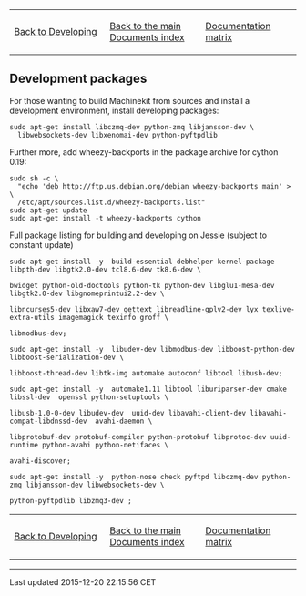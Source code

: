 <table>
<colgroup>
<col width="33%" />
<col width="33%" />
<col width="33%" />
</colgroup>
<tbody>
<tr class="odd">
<td align="left"><p><a href="developing.md">Back to Developing</a></p></td>
<td align="left"><p><a href="../../index.md">Back to the main Documents index</a></p></td>
<td align="left"><p><a href="../documentation-matrix.md">Documentation matrix</a></p></td>
</tr>
</tbody>
</table>

<span id="packages-developing"></span>Development packages
----------------------------------------------------------

For those wanting to build Machinekit from sources and install a development environment, install developing packages:

    sudo apt-get install libczmq-dev python-zmq libjansson-dev \
      libwebsockets-dev libxenomai-dev python-pyftpdlib

Further more, add wheezy-backports in the package archive for cython 0.19:

    sudo sh -c \
      "echo 'deb http://ftp.us.debian.org/debian wheezy-backports main' > \
      /etc/apt/sources.list.d/wheezy-backports.list"
    sudo apt-get update
    sudo apt-get install -t wheezy-backports cython

Full package listing for building and developing on Jessie (subject to constant update)

    sudo apt-get install -y  build-essential debhelper kernel-package libpth-dev libgtk2.0-dev tcl8.6-dev tk8.6-dev \

    bwidget python-old-doctools python-tk python-dev libglu1-mesa-dev libgtk2.0-dev libgnomeprintui2.2-dev \

    libncurses5-dev libxaw7-dev gettext libreadline-gplv2-dev lyx texlive-extra-utils imagemagick texinfo groff \

    libmodbus-dev;

    sudo apt-get install -y  libudev-dev libmodbus-dev libboost-python-dev libboost-serialization-dev \

    libboost-thread-dev libtk-img automake autoconf libtool libusb-dev;

    sudo apt-get install -y  automake1.11 libtool liburiparser-dev cmake libssl-dev  openssl python-setuptools \

    libusb-1.0-0-dev libudev-dev  uuid-dev libavahi-client-dev libavahi-compat-libdnssd-dev  avahi-daemon \

    libprotobuf-dev protobuf-compiler python-protobuf libprotoc-dev uuid-runtime python-avahi python-netifaces \

    avahi-discover;

    sudo apt-get install -y  python-nose check pyftpd libczmq-dev python-zmq libjansson-dev libwebsockets-dev \

    python-pyftpdlib libzmq3-dev ;

<table>
<colgroup>
<col width="33%" />
<col width="33%" />
<col width="33%" />
</colgroup>
<tbody>
<tr class="odd">
<td align="left"><p><a href="developing.md">Back to Developing</a></p></td>
<td align="left"><p><a href="../../index.md">Back to the main Documents index</a></p></td>
<td align="left"><p><a href="../documentation-matrix.md">Documentation matrix</a></p></td>
</tr>
</tbody>
</table>

------------------------------------------------------------------------

Last updated 2015-12-20 22:15:56 CET


